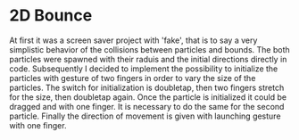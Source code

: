 # 2D Bounce
At first it was a screen saver project with 'fake', that is to say a very simplistic
behavior of the collisions between particles and bounds. 
The both particles were spawned with their raduis and the initial directions directly in code.
Subsequently I decided to implement the possibility to initialize the particles with
gesture of two fingers in order to vary the size of the particles. 
The switch for initialization is doubletap, then two fingers stretch for the size, then doubletap again. 
Once the particle is initialized it could be dragged and with one finger. 
It is necessary to do the same for the second particle.
Finally the direction of movement is given with launching gesture with one finger.
